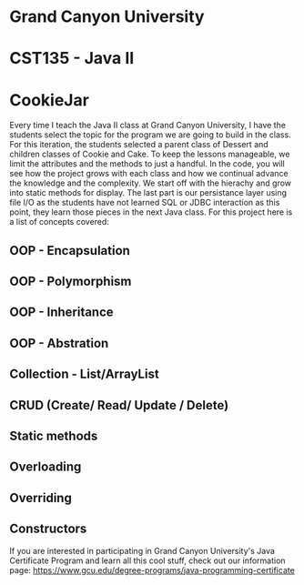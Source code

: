 # Grand Canyon University
# CST135 - Java II
# CookieJar

Every time I teach the Java II class at Grand Canyon University, I have the students select the topic for the program we are going to build in the class. For this iteration, the students selected a parent class of Dessert and children classes of Cookie and Cake. To keep the lessons manageable, we limit the attributes and the methods to just a handful.
In the code, you will see how the project grows with each class and how we continual advance the knowledge and the complexity. We start off with the hierachy and grow into static methods for display.  The last part is our persistance layer using file I/O as the students have not learned SQL or JDBC interaction as this point, they learn those pieces in the next Java class.
For this project here is a list of concepts covered:
## OOP - Encapsulation
## OOP - Polymorphism
## OOP - Inheritance
## OOP - Abstration
## Collection - List/ArrayList
## CRUD (Create/ Read/ Update / Delete)
## Static methods
## Overloading
## Overriding
## Constructors
If you are interested in participating in Grand Canyon University's Java Certificate Program and learn all this cool stuff, check out our information page: https://www.gcu.edu/degree-programs/java-programming-certificate
